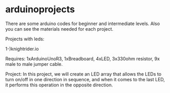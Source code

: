 # arduinoprojects

There are some arduino codes for beginner and intermediate levels. Also you can see the materials needed for each project. 


Projects with leds:


1-)knightrider.io 

Requires: 1xArduinoUnoR3, 1xBreadboard, 4xLED, 3x330ohm resistor, 9x male to male jumper cable.  

Project: In this project, we will create an LED array that allows the LEDs to turn on/off in one direction in sequence, and when it comes to the last LED, it performs this operation in the opposite direction.
